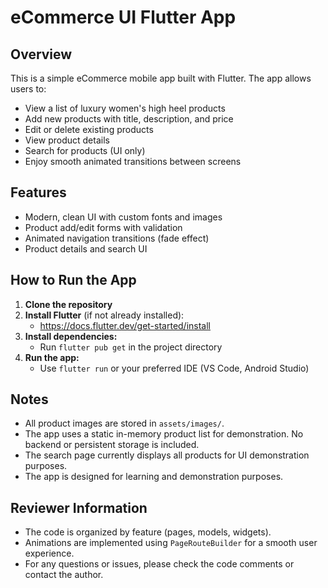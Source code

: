 # eCommerce UI Flutter App

## Overview

This is a simple eCommerce mobile app built with Flutter. The app allows users to:

- View a list of luxury women's high heel products
- Add new products with title, description, and price
- Edit or delete existing products
- View product details
- Search for products (UI only)
- Enjoy smooth animated transitions between screens

## Features

- Modern, clean UI with custom fonts and images
- Product add/edit forms with validation
- Animated navigation transitions (fade effect)
- Product details and search UI

## How to Run the App

1. **Clone the repository**
2. **Install Flutter** (if not already installed):
   - https://docs.flutter.dev/get-started/install
3. **Install dependencies:**
   - Run `flutter pub get` in the project directory
4. **Run the app:**
   - Use `flutter run` or your preferred IDE (VS Code, Android Studio)

## Notes

- All product images are stored in `assets/images/`.
- The app uses a static in-memory product list for demonstration. No backend or persistent storage is included.
- The search page currently displays all products for UI demonstration purposes.
- The app is designed for learning and demonstration purposes.

## Reviewer Information

- The code is organized by feature (pages, models, widgets).
- Animations are implemented using `PageRouteBuilder` for a smooth user experience.
- For any questions or issues, please check the code comments or contact the author.
